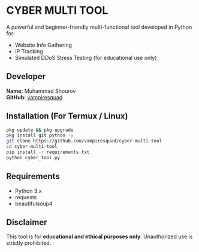# CYBER MULTI TOOL
A powerful and beginner-friendly multi-functional tool developed in Python for:

- Website Info Gathering
- IP Tracking
- Simulated DDoS Stress Testing (for educational use only)

## Developer
**Name:** Muhammad Shourov  
**GitHub:** [vampiresquad](https://github.com/vampiresquad)

## Installation (For Termux / Linux)
```bash
pkg update && pkg upgrade
pkg install git python -y
git clone https://github.com/vampiresquad/cyber-multi-tool
cd cyber-multi-tool
pip install -r requirements.txt
python cyber_tool.py
```

## Requirements
- Python 3.x
- requests
- beautifulsoup4

## Disclaimer
This tool is for **educational and ethical purposes only**. Unauthorized use is strictly prohibited.
